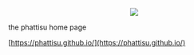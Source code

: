 <p align="center">
  <img src="https://latex.codecogs.com/gif.latex?\Huge{\text{P}_{\!\!\text{H}}\>\!\!\text{A}^{\!\!\text{T}}\!\text{T}_{\;\!\!\!\text{I}}\>\!\!\text{S}^{\!\text{U}}}">
</p>

the phattisu home page

[https://phattisu.github.io/](https://phattisu.github.io/)
